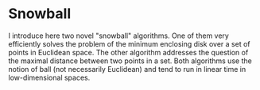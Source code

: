 # Snowball
I introduce here two novel "snowball" algorithms. One of them very efficiently solves the problem of the minimum enclosing disk over a set of points in Euclidean space. The other algorithm addresses the question of the maximal distance between two points in a set. Both algorithms use the notion of ball (not necessarily Euclidean) and tend to run in linear time in low-dimensional spaces.
